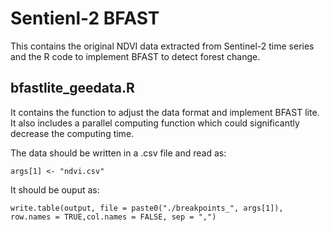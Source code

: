 # Sentienl-2 BFAST
This contains the original NDVI data extracted from Sentinel-2 time series and the R code to implement BFAST to detect forest change.

## bfastlite_geedata.R

It contains the function to adjust the data format and implement BFAST lite. It also includes a parallel computing function which could significantly decrease the computing time.

The data should be written in a .csv file and read as:

    args[1] <- "ndvi.csv"
    
It should be ouput as:

    write.table(output, file = paste0("./breakpoints_", args[1]), row.names = TRUE,col.names = FALSE, sep = ",")
    

